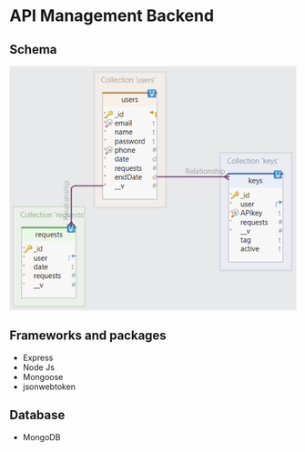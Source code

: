 # API Management Backend

## Schema
![Schema](./Public/Schema.png)
## Frameworks and packages
*  Express
*  Node Js
*  Mongoose
*  jsonwebtoken

## Database 
* MongoDB